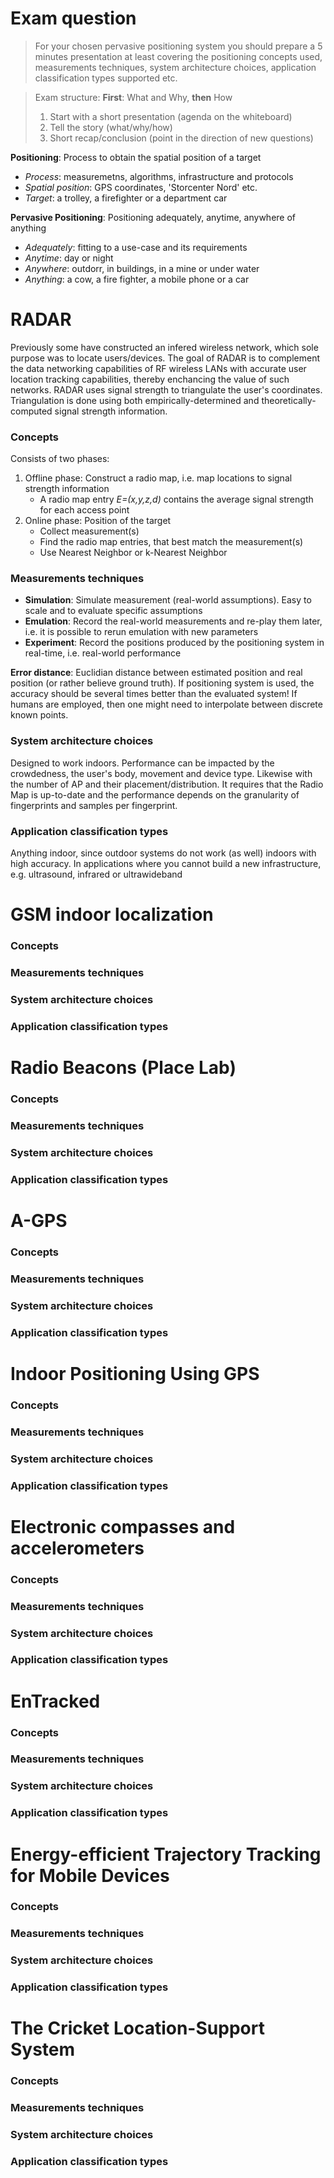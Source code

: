 # Exam question
>For your chosen pervasive positioning system you should prepare a 5 minutes presentation at least covering the positioning concepts used, measurements techniques, system architecture choices, application classification types supported etc.

> Exam structure: **First**: What and Why, **then** How
> 1. Start with a short presentation (agenda on the whiteboard)
> 2. Tell the story (what/why/how)
> 3. Short recap/conclusion (point in the direction of new questions)

**Positioning**: Process to obtain the spatial position of a target
- *Process*: measuremetns, algorithms, infrastructure and protocols
- *Spatial position*: GPS coordinates, 'Storcenter Nord' etc.
- *Target*: a trolley, a firefighter or a department car

**Pervasive Positioning**: Positioning adequately, anytime, anywhere of anything
- *Adequately*: fitting to a use-case and its requirements
- *Anytime*: day or night
- *Anywhere*: outdorr, in buildings, in a mine or under water
- *Anything*: a cow, a fire fighter, a mobile phone or a car

# RADAR
Previously some have constructed an infered wireless network, which sole purpose was to locate users/devices. The goal of RADAR is to complement the data networking capabilities of RF wireless LANs with accurate user location tracking capabilities, thereby enchancing the value of such networks. RADAR uses signal strength to triangulate the user's coordinates. Triangulation is done using both empirically-determined and theoretically-computed signal strength information.
### Concepts
Consists of two phases:
1. Offline phase: Construct a radio map, i.e. map locations to signal strength information
	- A radio map entry _E=(x,y,z,d)_ contains the average signal strength for each access point
2. Online phase: Position of the target
	- Collect measurement(s)
	- Find the radio map entries, that best match the measurement(s)
	- Use Nearest Neighbor or k-Nearest Neighbor

### Measurements techniques
- **Simulation**: Simulate measurement (real-world assumptions). Easy to scale and to evaluate specific assumptions
- **Emulation**: Record the real-world measurements and re-play them later, i.e. it is possible to rerun emulation with new parameters
- **Experiment**: Record the positions produced by the positioning system in real-time, i.e. real-world performance

**Error distance**: Euclidian distance between estimated position and real position (or rather believe ground truth). If positioning system is used, the accuracy should be several times better than the evaluated system! If humans are employed, then one might need to interpolate between discrete known points.

### System architecture choices
Designed to work indoors. Performance can be impacted by the crowdedness, the user's body, movement and device type. Likewise with the number of AP and their placement/distribution. It requires that the Radio Map is up-to-date and the performance depends on the granularity of fingerprints and samples per fingerprint.
### Application classification types
Anything indoor, since outdoor systems do not work (as well) indoors with high accuracy. In applications where you cannot build a new infrastructure, e.g. ultrasound, infrared or ultrawideband

# GSM indoor localization

### Concepts
### Measurements techniques
### System architecture choices
### Application classification types

# Radio Beacons (Place Lab)

### Concepts
### Measurements techniques
### System architecture choices
### Application classification types

# A-GPS

### Concepts
### Measurements techniques
### System architecture choices
### Application classification types

# Indoor Positioning Using GPS
### Concepts
### Measurements techniques
### System architecture choices
### Application classification types

# Electronic compasses and accelerometers
### Concepts
### Measurements techniques
### System architecture choices
### Application classification types

# EnTracked
### Concepts
### Measurements techniques
### System architecture choices
### Application classification types

# Energy-efficient Trajectory Tracking for Mobile Devices
### Concepts
### Measurements techniques
### System architecture choices
### Application classification types

# The Cricket Location-Support System
### Concepts
### Measurements techniques
### System architecture choices
### Application classification types